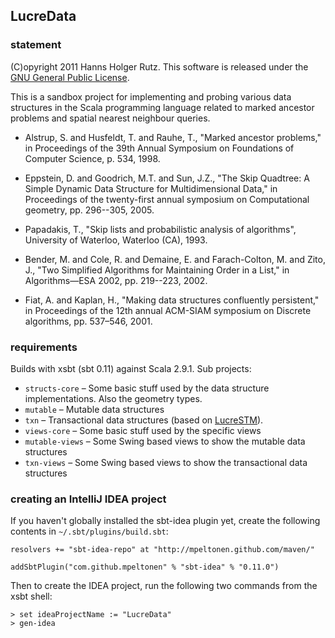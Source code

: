 ## LucreData

### statement

(C)opyright 2011 Hanns Holger Rutz. This software is released under the [GNU General Public License](http://github.com/Sciss/LucreData/blob/master/licenses/LucreData-License.txt).

This is a sandbox project for implementing and probing various data structures in the Scala programming language related to marked ancestor problems and spatial nearest neighbour queries.

* Alstrup, S. and Husfeldt, T. and Rauhe, T., "Marked ancestor problems," in Proceedings of the 39th Annual Symposium on Foundations of Computer Science, p. 534, 1998.

* Eppstein, D. and Goodrich, M.T. and Sun, J.Z., "The Skip Quadtree: A Simple Dynamic Data Structure for Multidimensional Data," in Proceedings of the twenty-first annual symposium on Computational geometry, pp. 296--305, 2005.

* Papadakis, T., "Skip lists and probabilistic analysis of algorithms", University of Waterloo, Waterloo (CA), 1993.

* Bender, M. and Cole, R. and Demaine, E. and Farach-Colton, M. and Zito, J., "Two Simplified Algorithms for Maintaining Order in a List," in Algorithms—ESA 2002, pp. 219--223, 2002.

* Fiat, A. and Kaplan, H., "Making data structures confluently persistent," in Proceedings of the 12th annual ACM-SIAM symposium on Discrete algorithms, pp. 537–546, 2001.

### requirements

Builds with xsbt (sbt 0.11) against Scala 2.9.1. Sub projects:

* `structs-core` &ndash; Some basic stuff used by the data structure implementations. Also the geometry types.
* `mutable` &ndash; Mutable data structures
* `txn` &ndash; Transactional data structures (based on [LucreSTM](https://github.com/Sciss/LucreSTM)).
* `views-core` &ndash; Some basic stuff used by the specific views
* `mutable-views` &ndash; Some Swing based views to show the mutable data structures
* `txn-views` &ndash; Some Swing based views to show the transactional data structures


### creating an IntelliJ IDEA project

If you haven't globally installed the sbt-idea plugin yet, create the following contents in `~/.sbt/plugins/build.sbt`:

    resolvers += "sbt-idea-repo" at "http://mpeltonen.github.com/maven/"
    
    addSbtPlugin("com.github.mpeltonen" % "sbt-idea" % "0.11.0")

Then to create the IDEA project, run the following two commands from the xsbt shell:

    > set ideaProjectName := "LucreData"
    > gen-idea

